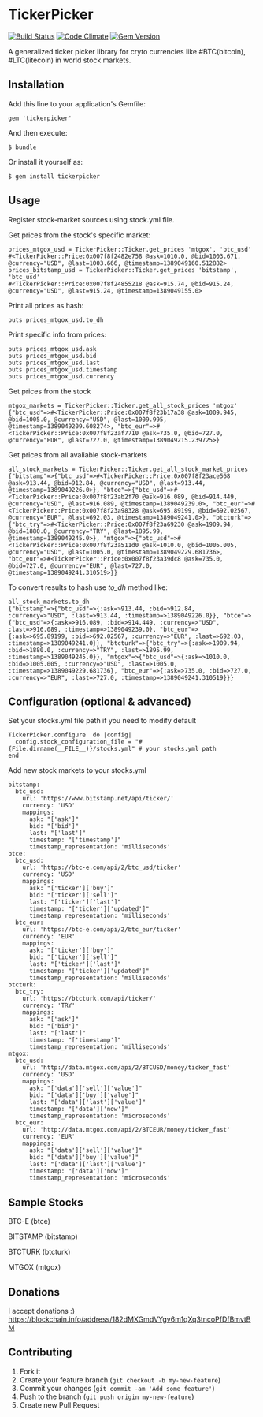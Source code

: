 # TickerPicker

[![Build Status](https://travis-ci.org/mustafaturan/tickerpicker.png)](https://travis-ci.org/mustafaturan/tickerpicker) [![Code Climate](https://codeclimate.com/github/mustafaturan/tickerpicker.png)](https://codeclimate.com/github/mustafaturan/tickerpicker)
[![Gem Version](https://badge.fury.io/rb/tickerpicker.png)](http://badge.fury.io/rb/tickerpicker)

A generalized ticker picker library for cryto currencies like #BTC(bitcoin), #LTC(litecoin) in world stock markets.

## Installation

Add this line to your application's Gemfile:

    gem 'tickerpicker'

And then execute:

    $ bundle

Or install it yourself as:

    $ gem install tickerpicker

## Usage
Register stock-market sources using stock.yml file.

Get prices from the stock's specific market:

    prices_mtgox_usd = TickerPicker::Ticker.get_prices 'mtgox', 'btc_usd'
    #<TickerPicker::Price:0x007f8f2482e758 @ask=1010.0, @bid=1003.671, @currency="USD", @last=1003.666, @timestamp=1389049160.512882>
    prices_bitstamp_usd = TickerPicker::Ticker.get_prices 'bitstamp', 'btc_usd'
    #<TickerPicker::Price:0x007f8f24855218 @ask=915.74, @bid=915.24, @currency="USD", @last=915.24, @timestamp=1389049155.0>
    
Print all prices as hash:

    puts prices_mtgox_usd.to_dh
    
Print specific info from prices:

    puts prices_mtgox_usd.ask
    puts prices_mtgox_usd.bid
    puts prices_mtgox_usd.last
    puts prices_mtgox_usd.timestamp
    puts prices_mtgox_usd.currency

Get prices from the stock

    mtgox_markets = TickerPicker::Ticker.get_all_stock_prices 'mtgox'
    {"btc_usd"=>#<TickerPicker::Price:0x007f8f23b17a38 @ask=1009.945, @bid=1005.0, @currency="USD", @last=1009.995, @timestamp=1389049209.608274>, "btc_eur"=>#<TickerPicker::Price:0x007f8f23af7710 @ask=735.0, @bid=727.0, @currency="EUR", @last=727.0, @timestamp=1389049215.239725>}

Get prices from all avaliable stock-markets

    all_stock_markets = TickerPicker::Ticker.get_all_stock_market_prices
    {"bitstamp"=>{"btc_usd"=>#<TickerPicker::Price:0x007f8f23ace568 @ask=913.44, @bid=912.84, @currency="USD", @last=913.44, @timestamp=1389049226.0>}, "btce"=>{"btc_usd"=>#<TickerPicker::Price:0x007f8f23ab2f70 @ask=916.089, @bid=914.449, @currency="USD", @last=916.089, @timestamp=1389049239.0>, "btc_eur"=>#<TickerPicker::Price:0x007f8f23a98328 @ask=695.89199, @bid=692.02567, @currency="EUR", @last=692.03, @timestamp=1389049241.0>}, "btcturk"=>{"btc_try"=>#<TickerPicker::Price:0x007f8f23a69230 @ask=1909.94, @bid=1880.0, @currency="TRY", @last=1895.99, @timestamp=1389049245.0>}, "mtgox"=>{"btc_usd"=>#<TickerPicker::Price:0x007f8f23a511d0 @ask=1010.0, @bid=1005.005, @currency="USD", @last=1005.0, @timestamp=1389049229.681736>, "btc_eur"=>#<TickerPicker::Price:0x007f8f23a39dc8 @ask=735.0, @bid=727.0, @currency="EUR", @last=727.0, @timestamp=1389049241.310519>}}

To convert results to hash use *to_dh* method like:
    
    all_stock_markets.to_dh
    {"bitstamp"=>{"btc_usd"=>{:ask=>913.44, :bid=>912.84, :currency=>"USD", :last=>913.44, :timestamp=>1389049226.0}}, "btce"=>{"btc_usd"=>{:ask=>916.089, :bid=>914.449, :currency=>"USD", :last=>916.089, :timestamp=>1389049239.0}, "btc_eur"=>{:ask=>695.89199, :bid=>692.02567, :currency=>"EUR", :last=>692.03, :timestamp=>1389049241.0}}, "btcturk"=>{"btc_try"=>{:ask=>1909.94, :bid=>1880.0, :currency=>"TRY", :last=>1895.99, :timestamp=>1389049245.0}}, "mtgox"=>{"btc_usd"=>{:ask=>1010.0, :bid=>1005.005, :currency=>"USD", :last=>1005.0, :timestamp=>1389049229.681736}, "btc_eur"=>{:ask=>735.0, :bid=>727.0, :currency=>"EUR", :last=>727.0, :timestamp=>1389049241.310519}}}

## Configuration (optional & advanced)
Set your stocks.yml file path if you need to modify default

    TickerPicker.configure  do |config|
      config.stock_configuration_file = "#{File.dirname(__FILE__)}/stocks.yml" # your stocks.yml path
    end

Add new stock markets to your stocks.yml

    bitstamp:
      btc_usd:
        url: 'https://www.bitstamp.net/api/ticker/'
        currency: 'USD'
        mappings: 
          ask: "['ask']"
          bid: "['bid']"
          last: "['last']"
          timestamp: "['timestamp']"
          timestamp_representation: 'milliseconds'
    btce:
      btc_usd:
        url: 'https://btc-e.com/api/2/btc_usd/ticker'
        currency: 'USD'
        mappings: 
          ask: "['ticker']['buy']"
          bid: "['ticker']['sell']"
          last: "['ticker']['last']"
          timestamp: "['ticker']['updated']"
          timestamp_representation: 'milliseconds'
      btc_eur:
        url: 'https://btc-e.com/api/2/btc_eur/ticker'
        currency: 'EUR'
        mappings: 
          ask: "['ticker']['buy']"
          bid: "['ticker']['sell']"
          last: "['ticker']['last']"
          timestamp: "['ticker']['updated']"
          timestamp_representation: 'milliseconds'
    btcturk:
      btc_try:
        url: 'https://btcturk.com/api/ticker/'
        currency: 'TRY'
        mappings: 
          ask: "['ask']"
          bid: "['bid']"
          last: "['last']"
          timestamp: "['timestamp']"
          timestamp_representation: 'milliseconds'
    mtgox:
      btc_usd:
        url: 'http://data.mtgox.com/api/2/BTCUSD/money/ticker_fast'
        currency: 'USD'
        mappings: 
          ask: "['data']['sell']['value']"
          bid: "['data']['buy']['value']"
          last: "['data']['last']['value']"
          timestamp: "['data']['now']"
          timestamp_representation: 'microseconds'
      btc_eur:
        url: 'http://data.mtgox.com/api/2/BTCEUR/money/ticker_fast'
        currency: 'EUR'
        mappings: 
          ask: "['data']['sell']['value']"
          bid: "['data']['buy']['value']"
          last: "['data']['last']['value']"
          timestamp: "['data']['now']"
          timestamp_representation: 'microseconds'
    


## Sample Stocks

BTC-E (btce)

BITSTAMP (bitstamp)

BTCTURK (btcturk)

MTGOX (mtgox)

## Donations
I accept donations :)
https://blockchain.info/address/182dMXGmdVYgv6m1qXq3tncoPfDfBmvtBM

## Contributing

1. Fork it
2. Create your feature branch (`git checkout -b my-new-feature`)
3. Commit your changes (`git commit -am 'Add some feature'`)
4. Push to the branch (`git push origin my-new-feature`)
5. Create new Pull Request
